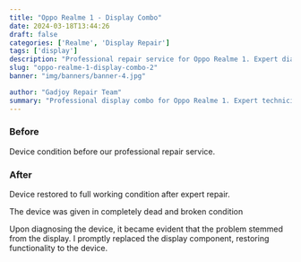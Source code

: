 ```yaml
---
title: "Oppo Realme 1 - Display Combo"
date: 2024-03-18T13:44:26
draft: false
categories: ['Realme', 'Display Repair']
tags: ['display']
description: "Professional repair service for Oppo Realme 1. Expert diagnosis and quality repairs in Bangalore."
slug: "oppo-realme-1-display-combo-2"
banner: "img/banners/banner-4.jpg"

author: "Gadjoy Repair Team"
summary: "Professional display combo for Oppo Realme 1. Expert technicians, quality parts, warranty included."
---
```


### Before

Device condition before our professional repair service.

### After

Device restored to full working condition after expert repair.

The device was given in completely dead and broken condition

Upon diagnosing the device, it became evident that the problem stemmed from the display. I promptly replaced the display component, restoring functionality to the device.